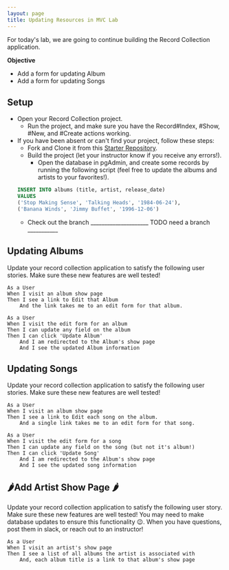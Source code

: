 ```yaml
---
layout: page
title: Updating Resources in MVC Lab
---
```


For today's lab, we are going to continue building the Record Collection application.

**Objective**
* Add a form for updating Album
* Add a form for updating Songs


## Setup
* Open your Record Collection project.
    * Run the project, and make sure you have the Record#Index, #Show, #New, and #Create actions working.
* If you have been absent or can't find your project, follow these steps:
    * Fork and Clone it from this [Starter Repository](https://github.com/turingschool-examples/RecordCollectionStarter).
    * Build the project (let your instructor know if you receive any errors!).
        * Open the database in pgAdmin, and create some records by running the following script (feel free to update the albums and artists to your favorites!).
    ```sql
    INSERT INTO albums (title, artist, release_date)
    VALUES
    ('Stop Making Sense', 'Talking Heads', '1984-06-24'),
    ('Banana Winds', 'Jimmy Buffet', '1996-12-06')
    ```
    * Check out the branch _____________________ TODO need a branch ___________

## Updating Albums

Update your record collection application to satisfy the following user stories.  Make sure these new features are well tested!

```
As a User
When I visit an album show page
Then I see a link to Edit that Album
    And the link takes me to an edit form for that album.
```

```
As a User
When I visit the edit form for an album
Then I can update any field on the album
Then I can click 'Update Album'
    And I am redirected to the Album's show page
    And I see the updated Album information
```

## Updating Songs

Update your record collection application to satisfy the following user stories.  Make sure these new features are well tested!

```
As a User
When I visit an album show page
Then I see a link to Edit each song on the album.
    And a single link takes me to an edit form for that song.
```

```
As a User
When I visit the edit form for a song
Then I can update any field on the song (but not it's album!)
Then I can click 'Update Song'
    And I am redirected to the Album's show page
    And I see the updated song information
```

## 🌶️Add Artist Show Page 🌶️

Update your record collection application to satisfy the following user story.  Make sure these new features are well tested! You may need to make database updates to ensure this functionality 😉.  When you have questions, post them in slack, or reach out to an instructor!

```
As a User
When I visit an artist's show page
Then I see a list of all albums the artist is associated with
    And, each album title is a link to that album's show page
```


